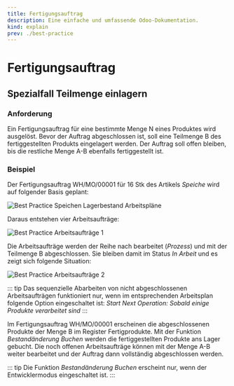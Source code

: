 ```yaml
---
title: Fertigungsauftrag
description: Eine einfache und umfassende Odoo-Dokumentation.
kind: explain
prev: ./best-practice
---
```


# Fertigungsauftrag

## Spezialfall Teilmenge einlagern

### Anforderung

Ein Fertigungsauftrag für eine bestimmte Menge N eines Produktes wird ausgelöst. Bevor der Auftrag abgeschlossen ist, soll eine Teilmenge B des fertiggestellten Produkts eingelagert werden. Der Auftrag soll offen bleiben, bis die restliche Menge A-B ebenfalls fertiggestellt ist.

### Beispiel

Der Fertigungsauftrag WH/MO/00001 für 16 Stk des Artikels _Speiche_ wird auf folgender Basis geplant:

![Best Practice Speichen Lagerbestand Arbeitspläne](attachments/Best%20Practice%20Speichen%20Lagerbestand%20Arbeitspläne.svg)

Daraus entstehen vier Arbeitsaufträge:

![Best Practice Arbeitsaufträge 1](attachments/Best%20Practice%20Arbeitsaufträge%201.svg)

Die Arbeitsaufträge werden der Reihe nach bearbeitet (_Prozess_) und mit der Teilmenge B abgeschlossen. Sie bleiben damit im Status _In Arbeit_ und es zeigt sich folgende Situation:

![Best Practice Arbeitsaufträge 2](attachments/Best%20Practice%20Arbeitsaufträge%202.svg)

::: tip
Das sequenzielle Abarbeiten von nicht abgeschlossenen Arbeitsaufträgen funktioniert nur, wenn im entsprechenden Arbeitsplan folgende Option eingeschaltet ist: _Start Next Operation: Sobald einige Produkte verarbeitet sind_
:::

Im Fertigungsauftrag WH/MO/00001 erscheinen die abgeschlossenen Produkte der Menge B im Register Fertigprodukte. Mit der Funktion _Bestandänderung Buchen_ werden die fertiggestellten Produkte ans Lager gebucht. Die noch offenen Arbeitsaufträge können mit der Menge A-B weiter bearbeitet und der Auftrag dann vollständig abgeschlossen werden.

::: tip
Die Funktion _Bestandänderung Buchen_ erscheint nur, wenn der Entwicklermodus eingeschaltet ist.
:::
